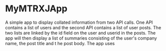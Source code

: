# MyMTRXJApp
A simple app to display collated information from two API calls.  One API contains a list of users and the second API contains a list of user posts.  The two lists are linked by the id field on the user and userid in the posts.  The app will then display a list of summaries consisting of the user's company name, the post title and t he post body.  The app uses 
